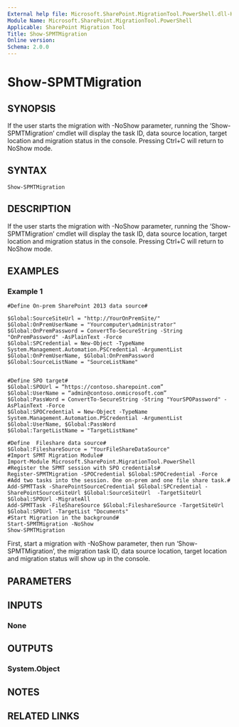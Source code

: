 ```yaml
---
External help file: Microsoft.SharePoint.MigrationTool.PowerShell.dll-Help.xml
Module Name: Microsoft.SharePoint.MigrationTool.PowerShell
Applicable: SharePoint Migration Tool
Title: Show-SPMTMigration
Online version: 
Schema: 2.0.0
---
```


# Show-SPMTMigration

## SYNOPSIS
If the user starts the migration with -NoShow parameter, running the ‘Show-SPMTMigration’ cmdlet will display the task ID, data source location, target location and migration status in the console. Pressing Ctrl+C will return to NoShow mode.

## SYNTAX

```
Show-SPMTMigration
```

## DESCRIPTION
If the user starts the migration with -NoShow parameter, running the ‘Show-SPMTMigration’ cmdlet will display the task ID, data source location, target location and migration status in the console. Pressing Ctrl+C will return to NoShow mode.

## EXAMPLES

### Example 1
```
#Define On-prem SharePoint 2013 data source#

$Global:SourceSiteUrl = "http://YourOnPremSite/"
$Global:OnPremUserName = "Yourcomputer\administrator"
$Global:OnPremPassword = ConvertTo-SecureString -String "OnPremPassword" -AsPlainText -Force 
$Global:SPCredential = New-Object -TypeName System.Management.Automation.PSCredential -ArgumentList $Global:OnPremUserName, $Global:OnPremPassword
$Global:SourceListName = "SourceListName"


#Define SPO target#
$Global:SPOUrl = “https://contoso.sharepoint.com”
$Global:UserName = “admin@contoso.onmicrosoft.com”
$Global:PassWord = ConvertTo-SecureString -String "YourSPOPassword" -AsPlainText -Force
$Global:SPOCredential = New-Object -TypeName System.Management.Automation.PSCredential -ArgumentList $Global:UserName, $Global:PassWord
$Global:TargetListName = "TargetListName"

#Define  Fileshare data source#
$Global:FileshareSource = "YourFileShareDataSource"
#Import SPMT Migration Module#
Import-Module Microsoft.SharePoint.MigrationTool.PowerShell
#Register the SPMT session with SPO credentials#
Register-SPMTMigration -SPOCredential $Global:SPOCredential -Force 
#Add two tasks into the session. One on-prem and one file share task.#
Add-SPMTTask -SharePointSourceCredential $Global:SPCredential -SharePointSourceSiteUrl $Global:SourceSiteUrl  -TargetSiteUrl $Global:SPOUrl -MigrateAll 
Add-SPMTTask -FileShareSource $Global:FileshareSource -TargetSiteUrl $Global:SPOUrl -TargetList "Documents"
#Start Migration in the background#
Start-SPMTMigration -NoShow
Show-SPMTMigration 
```

First, start a migration with -NoShow parameter, then run ‘Show-SPMTMigration’, the migration task ID, data source location, target location and migration status will show up in the console. 

## PARAMETERS

## INPUTS

### None


## OUTPUTS

### System.Object

## NOTES

## RELATED LINKS

